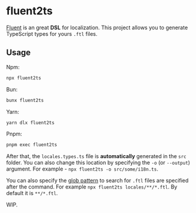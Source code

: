 # fluent2ts

[Fluent](https://projectfluent.org/) is an great **DSL** for localization. This project allows you to generate TypeScript types for yours `.ftl` files.

## Usage

Npm:

```bash
npx fluent2ts
```

Bun:

```bash [bun]
bunx fluent2ts
```

Yarn:

```bash [yarn]
yarn dlx fluent2ts
```

Pnpm:

```bash [pnpm]
pnpm exec fluent2ts
```

After that, the `locales.types.ts` file is **automatically** generated in the `src` folder. You can also change this location by specifying the `-o` (or `--output`) argument. For example - `npx fluent2ts -o src/some/i18n.ts`.

You can also specify the [glob pattern](<https://en.wikipedia.org/wiki/Glob_(programming)?useskin=vector>) to search for `.ftl` files are specified after the command. For example `npx fluent2ts locales/**/*.ftl`. By default it is `**/*.ftl`.

WIP.
